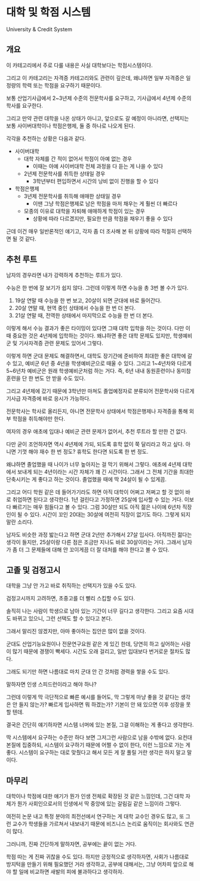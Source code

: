 
# 대학 및 학점 시스템

University & Credit System

## 개요

이 카테고리에서 주로 다룰 내용은 사실 대학보다는 학점시스템이다.

그리고 이 카테고리는 자격증 카테고리와도 관련이 깊은데,
왜냐하면 일부 자격증은 일정량의 학력 또는 학점을 요구하기 때문이다.

보통 산업기사급에서 2~3년제 수준의 전문학사를 요구하고,
기사급에서 4년제 수준의 학사를 요구한다.

그리고 만약 관련 대학을 나온 상태가 아니고, 앞으로도 갈 예정이 아니라면,
선택지는 보통 사이버대학이나 학점은행제, 둘 중 하나로 나오게 된다.

각각을 추천하는 상황은 다음과 같다.

* 사이버대학
  * 대학 자체를 간 적이 없어서 학점이 아예 없는 경우
    * 이때는 아예 사이버대학 전체 과정을 다 듣는 게 나을 수 있다
  * 2년제 전문학사를 취득한 상태일 경우
    * 3학년부터 편입하면서 시간의 낭비 없이 진행을 할 수 있다
* 학점은행제
  * 3년제 전문학사를 취득해 애매한 상태일 경우
    * 이땐 그냥 학점은행제로 남은 학점을 마저 채우는 게 훨씬 더 빠르다
  * 모종의 이유로 대학을 자퇴해 애매하게 학점이 있는 경우
    * 상황에 따라 다르겠지만, 필요한 만큼 학점을 채우기 좋을 수 있다

근데 이건 매우 일반론적인 얘기고,
각자 좀 더 조사해 본 뒤 상황에 따라 적절히 선택하면 될 것 같다.

## 추천 루트

남자의 경우라면 내가 강력하게 추천하는 루트가 있다.

수능은 한 번에 잘 보기가 쉽지 않다. 그런데 이렇게 하면 수능을 총 3번 볼 수가 있다.

1. 19살 연말 때 수능을 한 번 보고, 20살이 되면 군대에 바로 들어간다.
2. 20살 연말 때, 현역 중인 상태에서 수능을 한 번 더 본다.
3. 21살 연말 때, 전역한 상태에서 마지막으로 수능을 한 번 더 본다.

이렇게 해서 수능 결과가 좋은 타이밍이 있다면 그때 대학 입학을 하는 것이다.
다만 이때 중요한 것은 4년제에 입학하는 것이다.
왜냐하면 좋은 대학 문제도 있지만, 학생예비군 및 기사자격증 관련 문제도 있어서 그렇다.

이렇게 하면 군대 문제도 해결하면서,
대학도 장기간에 준비하여 최대한 좋은 대학에 갈 수 있고,
예비군 6년 중 4년을 학생예비군으로 때울 수 있다.
그리고 1~4년차와 다르게 5~6년차 예비군은 원래 학생예비군처럼 하는 거다.
즉, 6년 내내 동원훈련이나 동미참훈련을 단 한 번도 안 받을 수도 있다.

그리고 4년제에 갔기 때문에 3학년만 마쳐도 졸업예정자로 분류되어
전문학사와 다르게 기사급 자격증에 바로 응시가 가능하다.

전문학사는 학사로 올리든지, 아니면 전문학사 상태에서
학점은행제나 자격증을 통해 외부 학점을 취득해야만 한다.

여자의 경우 애초에 입대나 예비군 관련 문제가 없어서, 추천 루트라 할 만한 건 없다.

다만 굳이 조언하자면 역시 4년제에 가되, 되도록 휴학 없이 쭉 달리라고 하고 싶다.
아니면 기껏 해야 재수 한 번 정도? 휴학도 한다면 되도록 한 번 정도.

왜냐하면 졸업했을 때 나이가 너무 높아지는 걸 막기 위해서 그렇다.
애초에 4년제 대학에서 보내게 되는 4년이라는 시간 자체가 꽤 긴 시간이다.
그래서 그 전체 기간을 최대한 단축시키는 게 좋다고 하는 것이다.
졸업했을 때에 딱 24살이 될 수 있게끔.

그리고 어디 학원 같은 데 들어가기라도 하면
아직 대학이 어쩌고 저쩌고 할 것 없이 바로 취업하면 된다고 생각한다.
1년 걸린다고 가정하면 25살에 입사할 수 있는 거다.
이보다 빠르기는 매우 힘들다고 볼 수 있다.
그럼 30살만 되도 아직 젊은 나이에 6년차 직장인이 될 수 있다.
시간이 꼬인 20대는 30살에 여전히 직장이 없기도 하다.
그렇게 되지 말란 소리다.

남자도 비슷한 과정 밟는다고 하면 군대 2년만 추가해서 27살 입사다.
아직까진 젊다는 생각이 들지만, 25살이랑 다른 점은 조금만 지나도 바로 30살이라는 거다.
그래서 남자가 좀 더 그 문제들에 대해 안 꼬이게끔 더 잘 대처를 해야 한다고 볼 수 있다.

## 고졸 및 검정고시

대학을 그냥 안 가고 바로 취직하는 선택지가 있을 수도 있다.

검정고시까지 고려하면, 초중고를 더 빨리 스킵할 수도 있다.

솔직히 나는 사람이 학생으로 남아 있는 기간이 너무 길다고 생각한다.
그리고 요즘 시대도 바뀌고 있으니, 그런 선택도 할 수 있다고 본다.

그래서 말리진 않겠지만, 아마 좋아하는 집안은 많이 없을 것이다.

군대도 산업기능요원이나 전문연구요원 같은 게 있긴 한데,
당연히 하고 싶어하는 사람이 많기 때문에 경쟁이 빡세다.
시간도 오래 걸리고, 일반 입대보다 번거로운 절차도 많다.

그래도 되기만 하면 나름대로 마치 군대 안 간 것처럼 경력을 쌓을 수도 있다.

말하자면 인생 스피드런이라고 해야 하나?

그런데 이렇게 막 극단적으로 빠른 예시를 들어도,
막 그렇게 마냥 좋을 것 같다는 생각은 안 들지 않는가?
빠르게 입사하면 뭐 하겠는가? 기본이 안 돼 있으면 이후 성장을 못할 텐데.

결국은 간단히 얘기하자면 시스템 너머에 있는 본질, 그걸 이해하는 게 좋다고 생각한다.

딱 시스템에서 요구하는 수준만 하다 보면 그저그런 사람으로 남을 수밖에 없다.
요컨대 본질에 집중하되, 시스템이 요구하기 때문에 어쩔 수 없이 한다, 이런 느낌으로 가는 게 좋다.
시스템이 요구하는 대로 맞췄다고 해서 모든 게 잘 풀릴 거란 생각은 하지 말고 말이다.

## 마무리

대학이나 학점에 대한 얘기가 뭔가 인생 전체로 확장된 것 같은 느낌인데,
그건 대학 자체가 뭔가 사회인으로서의 인생에서 딱 중앙에 있는 갈림길 같은 느낌이라 그렇다.

여전히 논문 내고 특정 분야의 최전선에서 연구하는 게 대학 교수인 경우도 많고,
또 그런 교수가 학생들을 가르쳐서 내보내기 때문에
비즈니스 논리로 움직이는 회사와도 연관이 많다.

그러니까, 진짜 간단하게 말하자면, 공부에는 끝이 없는 거다.

학점 따는 게 진짜 귀찮을 수도 있다.
하지만 긍정적으로 생각하자면, 사회가 나름대로 방지턱을 만들기 위해 필요했던 거라 생각하고,
공부에 대해서는, 그냥 어차피 앞으로 해야 할 일에 비교하면 새발의 피에 불과하다고 생각하자.
